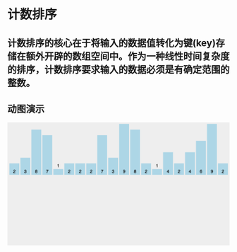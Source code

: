 # 计数排序

## 计数排序的核心在于将输入的数据值转化为键(key)存储在额外开辟的数组空间中。作为一种线性时间复杂度的排序，计数排序要求输入的数据必须是有确定范围的整数。

## 动图演示

![动图演示](./countingSort.gif)

